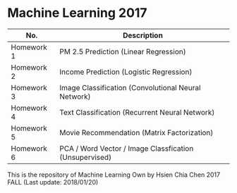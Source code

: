 # Machine Learning 2017

|    No.   |                    Description                       |
|----------|------------------------------------------------------|
|Homework 1|PM 2.5 Prediction (Linear Regression)                 |
|Homework 2|Income Prediction (Logistic Regression)               |
|Homework 3|Image Classification (Convolutional Neural Network)   |
|Homework 4|Text Classification (Recurrent Neural Network)        |
|Homework 5|Movie Recommendation (Matrix Factorization)           |
|Homework 6|PCA / Word Vector / Image Classfication (Unsupervised)|

This is the repository of Machine Learning
Own by Hsien Chia Chen
2017 FALL (Last update: 2018/01/20)
